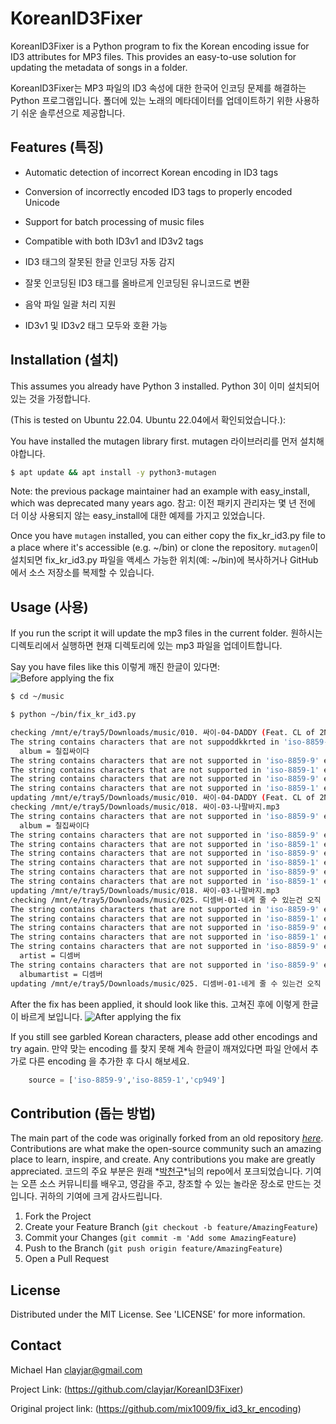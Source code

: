 # KoreanID3Fixer #

KoreanID3Fixer is a Python program to fix the Korean encoding issue for ID3 attributes for MP3 files. This provides an easy-to-use solution for updating the metadata of songs in a folder.

KoreanID3Fixer는 MP3 파일의 ID3 속성에 대한 한국어 인코딩 문제를 해결하는 Python 프로그램입니다. 폴더에 있는 노래의 메타데이터를 업데이트하기 위한 사용하기 쉬운 솔루션으로 제공합니다.

## Features (특징) ##

- Automatic detection of incorrect Korean encoding in ID3 tags
- Conversion of incorrectly encoded ID3 tags to properly encoded Unicode
- Support for batch processing of music files
- Compatible with both ID3v1 and ID3v2 tags

- ID3 태그의 잘못된 한글 인코딩 자동 감지
- 잘못 인코딩된 ID3 태그를 올바르게 인코딩된 유니코드로 변환
- 음악 파일 일괄 처리 지원
- ID3v1 및 ID3v2 태그 모두와 호환 가능

## Installation (설치) ##

This assumes you already have Python 3 installed. Python 3이 이미 설치되어 있는 것을 가정합니다.

(This is tested on Ubuntu 22.04. Ubuntu 22.04에서 확인되었습니다.):

You have installed the mutagen library first.
mutagen 라이브러리를 먼저 설치해야합니다.

```bash
$ apt update && apt install -y python3-mutagen
```

Note: the previous package maintainer had an example with easy_install, which was deprecated many years ago. 
참고: 이전 패키지 관리자는 몇 년 전에 더 이상 사용되지 않는 easy_install에 대한 예제를 가지고 있었습니다.

Once you have `mutagen` installed, you can either copy the fix_kr_id3.py file to a place where it's accessible (e.g. ~/bin) or clone the repository.
`mutagen`이 설치되면 fix_kr_id3.py 파일을 액세스 가능한 위치(예: ~/bin)에 복사하거나 GitHub에서 소스 저장소를 복제할 수 있습니다.

## Usage (사용)

If you run the script it will update the mp3 files in the current folder.
원하시는 디렉토리에서 실행하면 현재 디렉토리에 있는 mp3 파일을 업데이트합니다.

Say you have files like this 이렇게 깨진 한글이 있다면:
![Before applying the fix](https://private.michaelhan.net/img/id3fix-before.png "Before the fix")

```bash
$ cd ~/music

$ python ~/bin/fix_kr_id3.py

checking /mnt/e/tray5/Downloads/music/010. 싸이-04-DADDY (Feat. CL of 2NE1).mp3
The string contains characters that are not suppoddkkrted in 'iso-8859-9' encoding.
  album = 칠집싸이다
The string contains characters that are not supported in 'iso-8859-9' encoding.
The string contains characters that are not supported in 'iso-8859-1' encoding.
The string contains characters that are not supported in 'iso-8859-9' encoding.
The string contains characters that are not supported in 'iso-8859-1' encoding.
updating /mnt/e/tray5/Downloads/music/010. 싸이-04-DADDY (Feat. CL of 2NE1).mp3
checking /mnt/e/tray5/Downloads/music/018. 싸이-03-나팔바지.mp3
The string contains characters that are not supported in 'iso-8859-9' encoding.
  album = 칠집싸이다
The string contains characters that are not supported in 'iso-8859-9' encoding.
The string contains characters that are not supported in 'iso-8859-1' encoding.
The string contains characters that are not supported in 'iso-8859-9' encoding.
The string contains characters that are not supported in 'iso-8859-1' encoding.
The string contains characters that are not supported in 'iso-8859-9' encoding.
The string contains characters that are not supported in 'iso-8859-1' encoding.
updating /mnt/e/tray5/Downloads/music/018. 싸이-03-나팔바지.mp3
checking /mnt/e/tray5/Downloads/music/025. 디셈버-01-네게 줄 수 있는건 오직 사랑뿐.mp3
The string contains characters that are not supported in 'iso-8859-9' encoding.
The string contains characters that are not supported in 'iso-8859-1' encoding.
The string contains characters that are not supported in 'iso-8859-9' encoding.
The string contains characters that are not supported in 'iso-8859-1' encoding.
The string contains characters that are not supported in 'iso-8859-9' encoding.
  artist = 디셈버
The string contains characters that are not supported in 'iso-8859-9' encoding.
  albumartist = 디셈버
updating /mnt/e/tray5/Downloads/music/025. 디셈버-01-네게 줄 수 있는건 오직 사랑뿐.mp3
```

After the fix has been applied, it should look like this.  고쳐진 후에 이렇게 한글이 바르게 보입니다.
![After applying the fix](https://private.michaelhan.net/img/id3fix-after.png "After the fix")

If you still see garbled Korean characters, please add other encodings and try again.
만약 맞는 encoding 를 찾지 못해 계속 한글이 깨져있다면 파일 안에서 추가로 다른 encoding 을 추가한 후 다시 해보세요.

```python
    source = ['iso-8859-9','iso-8859-1','cp949']
```

## Contribution (돕는 방법) ##

The main part of the code was originally forked from an old repository *[here](https://github.com/mix1009/fix_id3_kr_encoding)*. Contributions are what make the open-source community such an amazing place to learn, inspire, and create. Any contributions you make are greatly appreciated.
코드의 주요 부분은 원래 *[박천구](https://github.com/mix1009/fix_id3_kr_encoding)*님의 repo에서 포크되었습니다. 기여는 오픈 소스 커뮤니티를 배우고, 영감을 주고, 창조할 수 있는 놀라운 장소로 만드는 것입니다. 귀하의 기여에 크게 감사드립니다.

1. Fork the Project
2. Create your Feature Branch (`git checkout -b feature/AmazingFeature`)
3. Commit your Changes (`git commit -m 'Add some AmazingFeature`)
4. Push to the Branch (`git push origin feature/AmazingFeature`)
5. Open a Pull Request

## License ##

Distributed under the MIT License. See 'LICENSE' for more information.

## Contact ##

Michael Han <clayjar@gmail.com>

Project Link: (https://github.com/clayjar/KoreanID3Fixer)

Original project link: (https://github.com/mix1009/fix_id3_kr_encoding)
